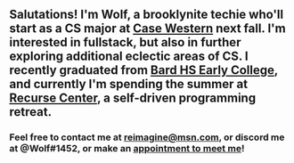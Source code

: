 ## Salutations! I'm Wolf, a brooklynite techie who'll start as a CS major at [Case Western](https://case.edu/) next fall. I'm interested in fullstack, but also in further exploring additional eclectic areas of CS. I recently graduated from [Bard HS Early College](https://bhsec.bard.edu/queens/), and currently I'm spending the summer at [Recurse Center](https://recurse.com/), a self-driven programming retreat.

### Feel free to contact me at reimagine@msn.com, or discord me at @Wolf#1452, or make an [appointment to meet me](https://calendar.app.google/azLnG8iFdPStaWaFA)! 
